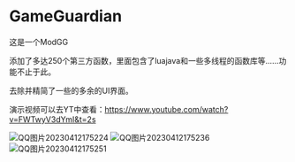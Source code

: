 # GameGuardian
这是一个ModGG

添加了多达250个第三方函数，里面包含了luajava和一些多线程的函数库等......功能不止于此。

去除并精简了一些的多余的UI界面。

演示视频可以去YT中查看：https://www.youtube.com/watch?v=FWTwyV3dYmI&t=2s

![QQ图片20230412175224](https://user-images.githubusercontent.com/113875754/231422683-e8a581b0-8a1c-4f4c-8c51-ecefda956fb4.jpg)
![QQ图片20230412175236](https://user-images.githubusercontent.com/113875754/231422693-5064cb98-bb84-49af-ac3b-6bf322464520.jpg)
![QQ图片20230412175251](https://user-images.githubusercontent.com/113875754/231422711-4563c766-ab5f-45cf-9e86-7980077bfd8f.jpg)

